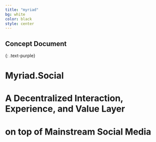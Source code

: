 ```yaml
---
title: "myriad"
bg: white
color: black
style: center
---
```


## Concept Document
{: .text-purple}


# **Myriad.Social** 
# A Decentralized Interaction, Experience, and Value Layer
# on top of Mainstream Social Media
